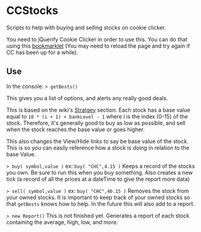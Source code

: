 # CCStocks

Scripts to help with buying and selling stocks on cookie clicker.

You need to jQuerify Cookie Clicker in order to use this. You can do that using this [bookmarklet](https://mreidsma.github.io/bookmarklets/jquerify.html) (You may need to reload the page and try again if CC has been up for a while).

## Use
In the console:
`> getBests()`

This gives you a list of options, and alerts any really good deals.

This is based on the wiki's [Stratgey](https://cookieclicker.fandom.com/wiki/Stock_Market#Strategy) section. Each stock has a base value equal to `10 * (i + 1) + bankLevel - 1` where i is the index (0-15) of the stock. Therefore, it's generally good to buy as low as possible, and sell when the stock reaches the base value or goes higher.

This also changes the View/Hide links to say be base value of the stock. This is so you can easily reference how a stock is doing in relation to the base Value.

`> buy( symbol,value )`
ex: `buy( "CHC",4.15 )`
Keeps a record of the stocks you own. Be sure to run this when you buy something. Also creates a new tick (a record of all the prices at a dateTime to give the report more data)

`> sell( symbol,value )`
ex: `buy( "CHC",40.15 )`
Removes the stock from your owned stocks. It is important to keep track of your owned stocks so that `getBests` knows how to help. In the future this will also add to a report.

`> new Report()`
This is not finished yet. Generates a report of each stock containing the average, high, low, and more.
